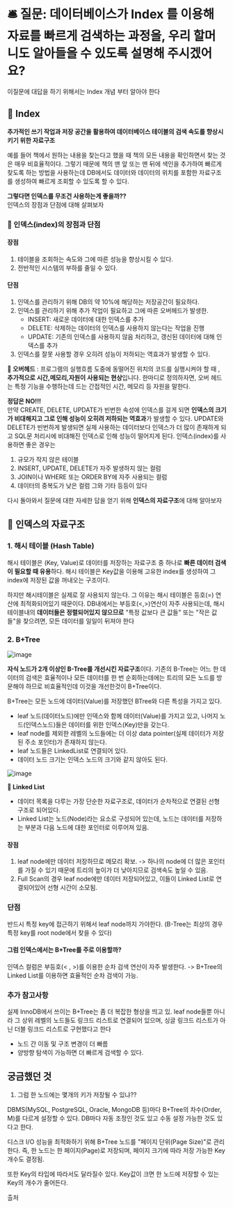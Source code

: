 # 🛎️ 질문: 데이터베이스가 Index 를 이용해 자료를 빠르게 검색하는 과정을, 우리 할머니도 알아들을 수 있도록 설명해 주시겠어요?

이질문에 대답을 하기 위해서는 Index 개념 부터 알아야 한다

## 🔖 Index
**추가적인 쓰기 작업과 저장 공간을 활용하여 데이터베이스 테이블의 검색 속도를 향상시키기 위한 자료구조**

예를 들어 책에서 원하는 내용을 찾는다고 했을 때 책의 모든 내용을 확인하면서 찾는 것은 매우 비효율적이다.
그렇기 때문에 책의 맨 앞 또는 맨 뒤에 색인을 추가하여 빠르게 찾도록 하는 방법을 사용하는데 DB에서도 
데이터와 데이터의 위치를 포함한 자료구조를 생성하여 빠르게 조회할 수 있도록 할 수 있다.

**그렇다면 인덱스를 무조건 사용하는게 좋을까??** <br>
인덱스의 장점과 단점에 대해 살펴보자

### 🚀 인덱스(index)의 장점과 단점 

#### 장점
1. 테이블을 조회하는 속도와 그에 따른 성능을 향상시킬 수 있다.
2. 전반적인 시스템의 부하를 줄일 수 있다.


#### 단점
1. 인덱스를 관리하기 위해 DB의 약 10%에 해당하는 저장공간이 필요하다.
2. 인덱스를 관리하기 위해 추가 작업이 필요하고 그에 따른 오버헤드가 발생한.
    - INSERT: 새로운 데이터에 대한 인덱스를 추가
    - DELETE: 삭제하는 데이터의 인덱스를 사용하지 않는다는 작업을 진행
    - UPDATE: 기존의 인덱스를 사용하지 않음 처리하고, 갱신된 데이터에 대해 인덱스를 추가
3. 인덱스를 잘못 사용할 경우 오히려 성능이 저하되는 역효과가 발생할 수 있다.

**🚨 오버헤드** : 프로그램의 실행흐름 도중에 동떨어진 위치의 코드를 실행시켜야 할 때 , **추가적으로 시간,메모리,자원이 사용되는 현상**입니다.
한마디로 정의하자면,  오버 헤드는 특정 기능을 수행하는데 드는 간접적인 시간, 메모리 등 자원을 말한다. 

**정답은 NO!!!** <br>
만약 CREATE, DELETE, UPDATE가 빈번한 속성에 인덱스를 걸게 되면 **인덱스의 크기가 비대해지고 그로 인해 성능이 오히려 저하되는 역효과**가 발생할 수 있다. 
UPDATE와 DELETE가 빈번하게 발생되면 실제 사용하는 데이터보다 인덱스가 더 많이 존재하게 되고 SQL문 처리시에 비대해진 인덱스로 인해 성능이 떨어지게 된다.
인덱스(index)를 사용하면 좋은 경우는
1. 규모가 작지 않은 테이블
2. INSERT, UPDATE, DELETE가 자주 발생하지 않는 컬럼
3. JOIN이나 WHERE 또는 ORDER BY에 자주 사용되는 컬럼
4. 데이터의 중복도가 낮은 컬럼
그와 기타 등등이 있다

다시 돌아와서 질문에 대한 자세한 답을 얻기 위해 **인덱스의 자료구조**에 대해 알아보자 

## 🔖 인덱스의 자료구조

### 1. 해시 테이블 (Hash Table)
해시 테이블은 (Key, Value)로 데이터를 저장하는 자료구조 중 하나로 **빠른 데이터 검색이 필요할 때 유용**하다. 
해시 테이블은 Key값을 이용해 고유한 index를 생성하여 그 index에 저장된 값을 꺼내오는 구조이다.

하지만 해시테이블은 실제로 잘 사용되지 않는다.
그 이유는 
해시 테이블은 등호(=) 연산에 최적화되어있기 때문이다. DB내에서는 부등호(<,>)연산이 자주 사용되는데, 
해시 테이블내의 **데이터들은 정렬되어있지 않으므로** "특정 값보다 큰 값들" 또는 "작은 값들"을 찾으려면, 모든 데이터를 일일이 뒤져야 한다


### 2. B+Tree

![image](https://github.com/user-attachments/assets/1c865b30-c567-40a5-8546-5ffafa06b790)


**자식 노드가 2개 이상인 B-Tree를 개선시킨 자료구조**이다. 
기존의 B-Tree는 어느 한 데이터의 검색은 효율적이나 모든 데이터를 한 번 순회하는데에는 트리의 모든 노드를 방문해야 하므로 비효율적인데 이것을 개선한것이 B+Tree이다.

B+Tree는 모든 노드에 데이터(Value)를 저장했던 BTree와 다른 특성을 가지고 있다.
- leaf 노드(데이터노드)에만 인덱스와 함께 데이터(Value)를 가지고 있고, 나머지 노드(인덱스노드)들은 데이터를 위한 인덱스(Key)만을 갖는다.
- leaf node를 제외한 레벨의 노드들에는 더 이상 data pointer(실제 데이터가 저장된 주소 포인터)가 존재하지 않는다. 
- leaf 노드들은 LinkedList로 연결되어 있다.
- 데이터 노드 크기는 인덱스 노드의 크기와 같지 않아도 된다.

![image](https://github.com/user-attachments/assets/37d34e05-eb49-4a66-b29e-f34a9ae1c4fa)


**🚨 Linked List** 
- 데이터 목록을 다루는 가장 단순한 자료구조로, 데이터가 순차적으로 연결된 선형 구조로 되어있다.
- Linked List는 노드(Node)라는 요소로 구성되어 있는데, 노드는 데이터를 저장하는 부분과 다음 노드에 대한 포인터로 이루어져 있음.

#### 장점
1. leaf node에만 데이터 저장하므로 메모리 확보. -> 하나의 node에 더 많은 포인터를 가질 수 있기 때문에 트리의 높이가 더 낮아지므로 검색속도 높일 수 있음.
2. Full Scan의 경우 leaf node에만 데이터 저장되어있고, 이들이 Linked List로 연결되어있어 선형 시간이 소모됨.

### 단점
반드시 특정 key에 접근하기 위해서 leaf node까지 가야한다. (B-Tree는 최상의 경우 특정 key를 root node에서 찾을 수 있다)

#### 그럼 인덱스에서는 B+Tree를 주로 이용할까?
인덱스 컬럼은 부등호(< , >)를 이용한 순차 검색 연산이 자주 발생한다.
-> B+Tree의 Linked List를 이용하면 효율적인 순차 검색이 가능.

### 추가 참고사항
실제 InnoDB에서 쓰이는 B+Tree는 좀 더 복잡한 형상을 띄고 있. leaf node들뿐 아니라 그 상위 레벨의 노드들도 링크드 리스트로 연결되어 있으며, 싱글 링크드 리스트가 아닌 더블 링크드 리스트로 구현했다고 한다 
- 노드 간 이동 및 구조 변경이 더 빠름
- 양방향 탐색이 가능하면 더 빠르게 검색할 수 있다.

## 궁금했던 것
1. 그럼 한 노드에는 몇개의 키가 저장될 수 있냐??

DBMS(MySQL, PostgreSQL, Oracle, MongoDB 등)마다 B+Tree의 차수(Order, M)를 다르게 설정할 수 있다. DB마다 자동 조정인 것도 있고 수동 설정 가능한 것도 있다고 한다. 

디스크 I/O 성능을 최적화하기 위해 B+Tree 노드를 "페이지 단위(Page Size)"로 관리한다. 즉, 한 노드는 한 페이지(Page)로 저장되며, 페이지 크기에 따라 저장 가능한 Key 개수도 결정됨.

또한 Key의 타입에 따라서도 달라질수 있다.
Key값이 크면 한 노드에 저장할 수 있는 Key의 개수가 줄어든다. 


츨처



